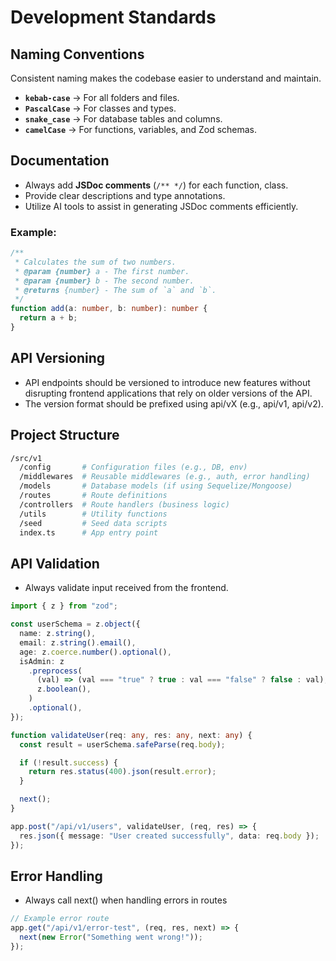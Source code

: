 # Development Standards

## Naming Conventions

Consistent naming makes the codebase easier to understand and maintain.

- **`kebab-case`** → For all folders and files.
- **`PascalCase`** → For classes and types.
- **`snake_case`** → For database tables and columns.
- **`camelCase`** → For functions, variables, and Zod schemas.

## Documentation

- Always add **JSDoc comments** (`/** */`) for each function, class.
- Provide clear descriptions and type annotations.
- Utilize AI tools to assist in generating JSDoc comments efficiently.

### Example:

```ts
/**
 * Calculates the sum of two numbers.
 * @param {number} a - The first number.
 * @param {number} b - The second number.
 * @returns {number} - The sum of `a` and `b`.
 */
function add(a: number, b: number): number {
  return a + b;
}
```

## API Versioning

- API endpoints should be versioned to introduce new features without disrupting frontend applications that rely on older versions of the API.
- The version format should be prefixed using api/vX (e.g., api/v1, api/v2).

## Project Structure

```bash
/src/v1
  /config       # Configuration files (e.g., DB, env)
  /middlewares  # Reusable middlewares (e.g., auth, error handling)
  /models       # Database models (if using Sequelize/Mongoose)
  /routes       # Route definitions
  /controllers  # Route handlers (business logic)
  /utils        # Utility functions
  /seed         # Seed data scripts
  index.ts      # App entry point
```

## API Validation

- Always validate input received from the frontend.

```ts
import { z } from "zod";

const userSchema = z.object({
  name: z.string(),
  email: z.string().email(),
  age: z.coerce.number().optional(),
  isAdmin: z
    .preprocess(
      (val) => (val === "true" ? true : val === "false" ? false : val),
      z.boolean(),
    )
    .optional(),
});

function validateUser(req: any, res: any, next: any) {
  const result = userSchema.safeParse(req.body);

  if (!result.success) {
    return res.status(400).json(result.error);
  }

  next();
}

app.post("/api/v1/users", validateUser, (req, res) => {
  res.json({ message: "User created successfully", data: req.body });
});
```

## Error Handling

- Always call next() when handling errors in routes

```ts
// Example error route
app.get("/api/v1/error-test", (req, res, next) => {
  next(new Error("Something went wrong!"));
});
```
